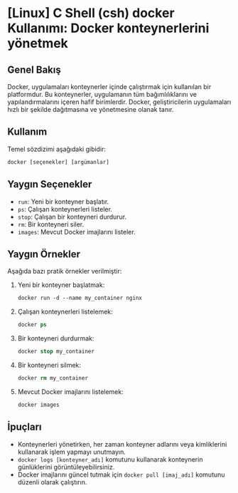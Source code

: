# [Linux] C Shell (csh) docker Kullanımı: Docker konteynerlerini yönetmek

## Genel Bakış
Docker, uygulamaları konteynerler içinde çalıştırmak için kullanılan bir platformdur. Bu konteynerler, uygulamanın tüm bağımlılıklarını ve yapılandırmalarını içeren hafif birimlerdir. Docker, geliştiricilerin uygulamaları hızlı bir şekilde dağıtmasına ve yönetmesine olanak tanır.

## Kullanım
Temel sözdizimi aşağıdaki gibidir:
```csh
docker [seçenekler] [argümanlar]
```

## Yaygın Seçenekler
- `run`: Yeni bir konteyner başlatır.
- `ps`: Çalışan konteynerleri listeler.
- `stop`: Çalışan bir konteyneri durdurur.
- `rm`: Bir konteyneri siler.
- `images`: Mevcut Docker imajlarını listeler.

## Yaygın Örnekler
Aşağıda bazı pratik örnekler verilmiştir:

1. Yeni bir konteyner başlatmak:
   ```csh
   docker run -d --name my_container nginx
   ```

2. Çalışan konteynerleri listelemek:
   ```csh
   docker ps
   ```

3. Bir konteyneri durdurmak:
   ```csh
   docker stop my_container
   ```

4. Bir konteyneri silmek:
   ```csh
   docker rm my_container
   ```

5. Mevcut Docker imajlarını listelemek:
   ```csh
   docker images
   ```

## İpuçları
- Konteynerleri yönetirken, her zaman konteyner adlarını veya kimliklerini kullanarak işlem yapmayı unutmayın.
- `docker logs [konteyner_adı]` komutunu kullanarak konteynerin günlüklerini görüntüleyebilirsiniz.
- Docker imajlarını güncel tutmak için `docker pull [imaj_adı]` komutunu düzenli olarak çalıştırın.